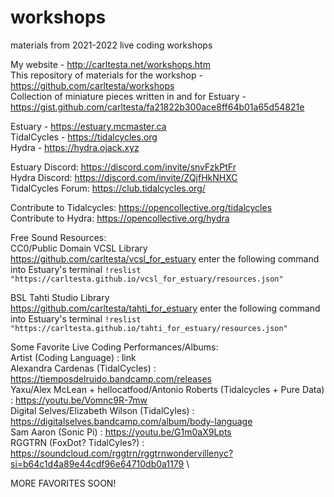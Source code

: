 # workshops
materials from 2021-2022 live coding workshops

My website - http://carltesta.net/workshops.htm \
This repository of materials for the workshop - https://github.com/carltesta/workshops \
Collection of miniature pieces written in and for Estuary - https://gist.github.com/carltesta/fa21822b300ace8ff64b01a65d54821e

Estuary - https://estuary.mcmaster.ca \
TidalCycles - https://tidalcycles.org \
Hydra - https://hydra.ojack.xyz

Estuary Discord: https://discord.com/invite/snvFzkPtFr \
Hydra Discord: https://discord.com/invite/ZQjfHkNHXC \
TidalCycles Forum: https://club.tidalcycles.org/ 

Contribute to Tidalcycles: https://opencollective.org/tidalcycles \
Contribute to Hydra: https://opencollective.org/hydra

Free Sound Resources: \
CC0/Public Domain VCSL Library \
https://github.com/carltesta/vcsl_for_estuary
enter the following command into Estuary's terminal `!reslist "https://carltesta.github.io/vcsl_for_estuary/resources.json"`

BSL Tahti Studio Library \
https://github.com/carltesta/tahti_for_estuary
enter the following command into Estuary's terminal `!reslist "https://carltesta.github.io/tahti_for_estuary/resources.json"`

Some Favorite Live Coding Performances/Albums: \
Artist (Coding Language) : link \
Alexandra Cardenas (TidalCycles) : https://tiemposdelruido.bandcamp.com/releases \
Yaxu/Alex McLean + hellocatfood/Antonio Roberts (Tidalcycles + Pure Data) : https://youtu.be/Vomnc9R-7mw \
Digital Selves/Elizabeth Wilson (TidalCyles) : https://digitalselves.bandcamp.com/album/body-language \
Sam Aaron (Sonic Pi) : https://youtu.be/G1m0aX9Lpts \
RGGTRN (FoxDot? TidalCyles?) : https://soundcloud.com/rggtrn/rggtrnwondervillenyc?si=b64c1d4a89e44cdf96e64710db0a1179 \

MORE FAVORITES SOON!
